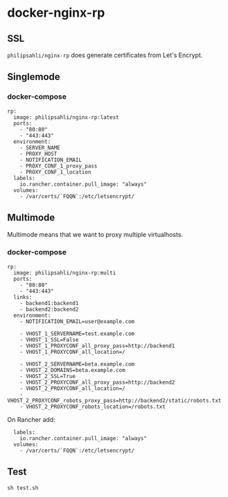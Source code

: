 # docker-nginx-rp

## SSL

`philipsahli/nginx-rp` does generate certificates from Let's Encrypt.

## Singlemode

### docker-compose

    rp:
      image: philipsahli/nginx-rp:latest
      ports:
        - "80:80"
        - "443:443"
      environment:
        - SERVER_NAME
        - PROXY_HOST
        - NOTIFICATION_EMAIL
        - PROXY_CONF_1_proxy_pass
        - PROXY_CONF_1_location
      labels:
        io.rancher.container.pull_image: "always"
      volumes:
        - /var/certs/`FQQN`:/etc/letsencrypt/

## Multimode

Multimode means that we want to proxy multiple virtualhosts.

### docker-compose

    rp:
      image: philipsahli/nginx-rp:multi
      ports:
        - "80:80"
        - "443:443"
      links:
        - backend1:backend1
        - backend2:backend2
      environment:
        - NOTIFICATION_EMAIL=user@example.com

        - VHOST_1_SERVERNAME=test.example.com
        - VHOST_1_SSL=False
        - VHOST_1_PROXYCONF_all_proxy_pass=http://backend1
        - VHOST_1_PROXYCONF_all_location=/

        - VHOST_2_SERVERNAME=beta.example.com
        - VHOST_2_DOMAINS=beta.example.com
        - VHOST_2_SSL=True
        - VHOST_2_PROXYCONF_all_proxy_pass=http://backend2
        - VHOST_2_PROXYCONF_all_location=/
        - VHOST_2_PROXYCONF_robots_proxy_pass=http://backend2/static/robots.txt
        - VHOST_2_PROXYCONF_robots_location=/robots.txt

On Rancher add:

      labels:
        io.rancher.container.pull_image: "always"
      volumes:
        - /var/certs/`FQQN`:/etc/letsencrypt/

## Test

    sh test.sh
